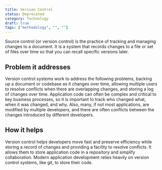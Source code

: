 ```yaml
---
title: Version Control
status: Deprecated
category: Technology
draft: true
tags: ["methodology", "", ""]
---
```


Source control (or version control) is the practice of tracking and managing changes to a document. 
It is a system that records changes to a file or set of files over time so that you can recall specific versions later. 

## Problem it addresses

Version control systems work to address the following problems, 
backing up a document or codebase as it changes over time, 
allowing multiple users to resolve conflicts when there are overlapping changes, and 
storing a log of changes over time. 
Application code can often be complex and critical to key business processes, 
so it is important to track who changed what, when it was changed, and why. 
Also, many, if not most applications, are modified by multiple developers, 
and there are often conflicts between the changes introduced by different developers.

## How it helps

Version control helps developers move fast and preserve efficiency 
while storing a record of changes and providing a facility to resolve conflicts. 
It allows them to store application code in a repository and simplify collaboration. 
Modern application development relies heavily on version control systems, like git, to store their code.
